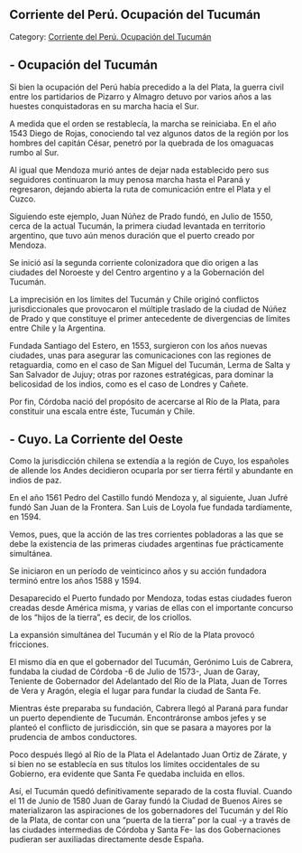 ## Corriente del Perú. Ocupación del Tucumán

Category: [Corriente del Perú. Ocupación del Tucumán](http://descubrircorrientes.com.ar/2012/index.php/3188-historia-desde-el-origen-hasta-1814/tierra-argentina-1492-1588/la-ocupacion-de-la-tierra/corriente-del-peru-ocupacion-del-tucuman)

## **\- Ocupación del Tucumán**

Si bien la ocupación del Perú había precedido a la del Plata, la guerra civil entre los partidarios de Pizarro y Almagro detuvo por varios años a las huestes conquistadoras en su marcha hacia el Sur.

A medida que el orden se restablecía, la marcha se reiniciaba. En el año 1543 Diego de Rojas, conociendo tal vez algunos datos de la región por los hombres del capitán César, penetró por la quebrada de los omaguacas rumbo al Sur.

Al igual que Mendoza murió antes de dejar nada establecido pero sus seguidores continuaron la muy penosa marcha hasta el Paraná y regresaron, dejando abierta la ruta de comunicación entre el Plata y el Cuzco.

Siguiendo este ejemplo, Juan Núñez de Prado fundó, en Julio de 1550, cerca de la actual Tucumán, la primera ciudad levantada en territorio argentino, que tuvo aún menos duración que el puerto creado por Mendoza.

Se inició así la segunda corriente colonizadora que dio origen a las ciudades del Noroeste y del Centro argentino y a la Gobernación del Tucumán.

La imprecisión en los límites del Tucumán y Chile originó conflictos jurisdiccionales que provocaron el múltiple traslado de la ciudad de Núñez de Prado y que constituye el primer antecedente de divergencias de límites entre Chile y la Argentina.

Fundada Santiago del Estero, en 1553, surgieron con los años nuevas ciudades, unas para asegurar las comunicaciones con las regiones de retaguardia, como en el caso de San Miguel del Tucumán, Lerma de Salta y San Salvador de Jujuy; otras por razones estratégicas, para dominar la belicosidad de los indios, como es el caso de Londres y Cañete.

Por fin, Córdoba nació del propósito de acercarse al Río de la Plata, para constituir una escala entre éste, Tucumán y Chile.

## **\- Cuyo. La Corriente del Oeste**

Como la jurisdicción chilena se extendía a la región de Cuyo, los españoles de allende los Andes decidieron ocuparla por ser tierra fértil y abundante en indios de paz.

En el año 1561 Pedro del Castillo fundó Mendoza y, al siguiente, Juan Jufré fundó San Juan de la Frontera. San Luis de Loyola fue fundada tardíamente, en 1594.

Vemos, pues, que la acción de las tres corrientes pobladoras a las que se debe la existencia de las primeras ciudades argentinas fue prácticamente simultánea.

Se iniciaron en un período de veinticinco años y su acción fundadora terminó entre los años 1588 y 1594.

Desaparecido el Puerto fundado por Mendoza, todas estas ciudades fueron creadas desde América misma, y varias de ellas con el importante concurso de los “hijos de la tierra”, es decir, de los criollos.

La expansión simultánea del Tucumán y el Río de la Plata provocó fricciones.

El mismo día en que el gobernador del Tucumán, Gerónimo Luis de Cabrera, fundaba la ciudad de Córdoba -6 de Julio de 1573-, Juan de Garay, Teniente de Gobernador del Adelantado del Río de la Plata, Juan de Torres de Vera y Aragón, elegía el lugar para fundar la ciudad de Santa Fe.

Mientras éste preparaba su fundación, Cabrera llegó al Paraná para fundar un puerto dependiente de Tucumán. Encontráronse ambos jefes y se planteó el conflicto de jurisdicción, sin que se pasara a mayores por la prudencia de ambos conductores.

Poco después llegó al Río de la Plata el Adelantado Juan Ortiz de Zárate, y si bien no se establecía en sus títulos los límites occidentales de su Gobierno, era evidente que Santa Fe quedaba incluida en ellos.

Así, el Tucumán quedó definitivamente separado de la costa fluvial. Cuando el 11 de Junio de 1580 Juan de Garay fundó la Ciudad de Buenos Aires se materializaron las aspiraciones de los gobernadores del Tucumán y del Río de la Plata, de contar con una “puerta de la tierra” por la cual -y a través de las ciudades intermedias de Córdoba y Santa Fe- las dos Gobernaciones pudieran ser auxiliadas directamente desde España.